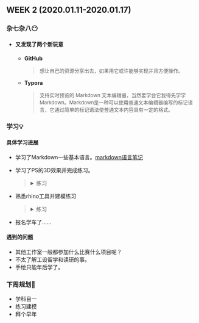 WEEK 2 (2020.01.11-2020.01.17)
-----------------------------

### 杂七杂八😶

- #### 又发现了两个新玩意

  - __GitHub__

    > <font size=2>想让自己的资源分享出去，如果用它或许能够实现并且方便操作。</font>

  - __Typora__

    > <font size=2>支持实时预览的 Markdown 文本编辑器，当然要学会它我得先学学Markdown。Markdown是一种可以使用普通文本编辑器编写的标记语言，它通过简单的标记语法使普通文本内容具有一定的格式。</font>



### 学习💡

#### 具体学习进展

- 学习了Markdown一些基本语言。[markdown语言笔记](https://github.com/windkaku/Bin/blob/master/markdown%E8%AF%AD%E8%A8%80%E7%AC%94%E8%AE%B0.md)

- 学习了PS的3D效果并完成练习。

  > <details><summary>练习</summary></p><p align="center"></p><img src="https://raw.githubusercontent.com/windkaku/Bin/master/Weekly%20Report/img/PS%E7%BB%83%E4%B9%A01.jpg" alt="PS练习1(看不见的话移步Bin/Weekly Report/img)" width="400"/></p></detalis>

- 熟悉rhino工具并建模练习

  > <details><summary>练习</summary></p><p align="center"></p><img src="https://raw.githubusercontent.com/windkaku/Bin/master/Weekly%20Report/img/%E6%B2%A1%E5%85%85%E9%92%B1%E7%89%88%E5%B0%8F%E8%9B%AE%E8%85%B0.png" alt="没充钱版小蛮腰(看不见的话移步Bin/Weekly Report/img)" width="280"/></p><img src="https://raw.githubusercontent.com/windkaku/Bin/master/Weekly%20Report/img/%E4%B8%89%E7%AE%A1%E6%B7%B7%E6%8E%A5.png" alt="三管混接(看不见的话移步Bin/Weekly Report/img)" width="280"/></p></detalis>

- 报名学车了……

#### 遇到的问题

- 其他工作室一般都参加什么比赛什么项目呢？
- 不太了解工设留学和读研的事。
- 手绘只能年后学了。

### 下周规划👻

- 学科目一
- 练习建模
- 拜个早年